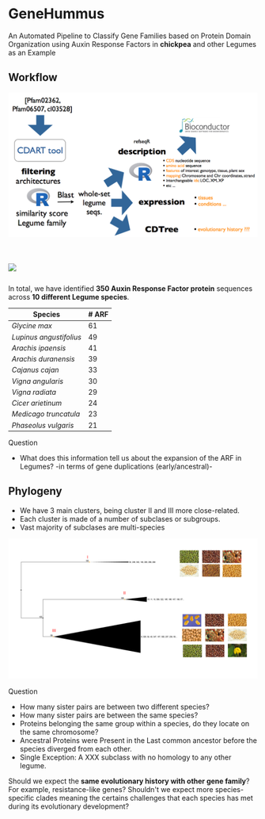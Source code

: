 # GeneHummus

An Automated Pipeline to Classify Gene Families based on Protein Domain Organization using Auxin Response Factors in **chickpea** and other Legumes as an Example

## Workflow

![](figures/workflow.png)
# ![](aworkflow.png)


In total, we have identified **350 Auxin Response Factor protein** sequences across **10 different Legume species**. 

| Species  | # ARF |
|---------|----------------|
| *Glycine max* | 61     |
| *Lupinus angustifolius* | 49 |
| *Arachis ipaensis* | 41
| *Arachis duranensis* | 39
| *Cajanus cajan* |  33
| *Vigna angularis* | 30
| *Vigna radiata* | 29
| *Cicer arietinum* | 24
| *Medicago truncatula* | 23 
| *Phaseolus vulgaris* | 21


Question  
* What does this information tell us about the expansion of the ARF in Legumes? -in terms of gene duplications (early/ancestral)-  


## Phylogeny  
* We have 3 main clusters, being cluster II and III more close-related. 
* Each cluster is made of a number of subclases or subgroups.   
* Vast majority of subclases are multi-species

![](figures/treeARF.png)



Question  
* How many sister pairs are between two different species?   
* How many sister pairs are between the same species?   
* Proteins belonging the same group within a species, do they locate on the same chromosome?  
* Ancestral Proteins were Present in the Last common ancestor before the species diverged from each other.   
* Single Exception: A XXX subclass with no homology to any other legume.   


Should we expect the **same evolutionary history with other gene family**? For example, resistance-like genes? Shouldn't we expect more species-specific clades meaning the certains challenges that each species has met during its evolutionary development?

